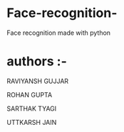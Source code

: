 # Face-recognition-
Face recognition made with python


# authors :-

RAVIYANSH GUJJAR 

ROHAN GUPTA

SARTHAK TYAGI

UTTKARSH JAIN
